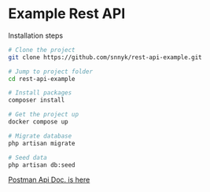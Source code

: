 # Example Rest API

Installation steps

```sh
# Clone the project
git clone https://github.com/snnyk/rest-api-example.git

# Jump to project folder
cd rest-api-example

# Install packages
composer install

# Get the project up
docker compose up

# Migrate database
php artisan migrate

# Seed data
php artisan db:seed

```
[Postman Api Doc. is here](https://documenter.getpostman.com/view/12113371/VUxKTUvT)

